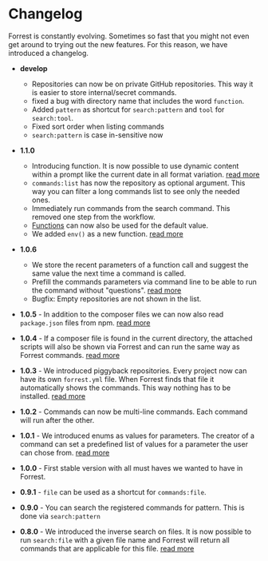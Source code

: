 # Changelog

Forrest is constantly evolving. Sometimes so fast that you might not even get around to trying out the new features. For this reason, we have introduced a changelog.

- **develop** 
  - Repositories can now be on private GitHub repositories. This way it is easier to store internal/secret commands.  
  - fixed a bug with directory name that includes the word `function`.
  - Added `pattern` as shortcut for `search:pattern` and `tool` for `search:tool`. 
  - Fixed sort order when listing commands
  - `search:pattern` is case in-sensitive now


- **1.1.0**
  - Introducing function. It is now possible to use dynamic content within a prompt like the current date in all format variation. [read more](commands/functions/functions.md)
  - `commands:list` has now the repository as optional argument. This way you can filter a long commands list to see only the needed ones.
  - Immediately run commands from the search command. This removed one step from the workflow.
  - [Functions](commands/enrichment/functions.md) can now also be used for the default value. 
  - We added `env()` as a new function. [read more](commands/enrichment/functions.md)

  
- **1.0.6** 
  - We store the recent parameters of a function call and suggest the same value the next time a command is called.
  - Prefill the commands parameters via command line to be able to run the command without "questions". [read more](commands/commands_run.md)
  - Bugfix: Empty repositories are not shown in the list.


- **1.0.5** - In addition to the composer files we can now also read `package.json` files from npm. [read more](friends.md)


- **1.0.4** - If a composer file is found in the current directory, the attached scripts will also be shown via Forrest and can run the same way as Forrest commands. [read more](friends.md)


- **1.0.3** - We introduced piggyback repositories. Every project now can have its own `forrest.yml` file. When Forrest finds that file it automatically shows the commands. This way nothing has to be installed. [read more](creating-repository.md#piggyback-repository)


- **1.0.2** - Commands can now be multi-line commands. Each command will run after the other.


- **1.0.1** - We introduced enums as values for parameters. The creator of a command can set a predefined list of values for a parameter the user can chose from. [read more](formats/yaml-format.md#the-yaml-repository-format)


- **1.0.0** - First stable version with all must haves we wanted to have in Forrest.


- **0.9.1** - `file` can be used as a shortcut for `commands:file`.


- **0.9.0** - You can search the registered commands for pattern. This is done via `search:pattern`


- **0.8.0** - We introduced the inverse search on files. It is now possible to run `search:file` with a given file name and Forrest will return all commands that are applicable for this file. [read more](commands/search_file.md)
